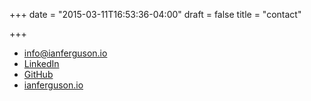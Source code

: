 +++
date = "2015-03-11T16:53:36-04:00"
draft = false
title = "contact"

+++

- [info@ianferguson.io](mailto:info@ianferguson.io)
- [LinkedIn](http://www.linkedin.com/in/ianjamesferguson)
- [GitHub](https://github.com/ianferguson)
- [ianferguson.io](https://www.ianferguson.io)

